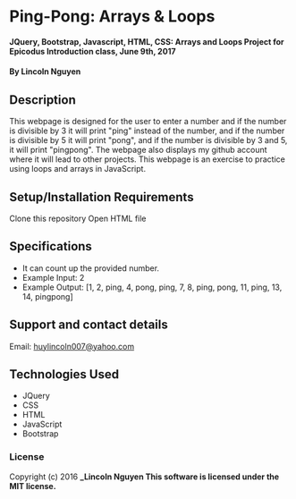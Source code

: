 # Ping-Pong: Arrays & Loops                                                                                                                            

#### JQuery, Bootstrap, Javascript, HTML, CSS: Arrays and Loops Project for Epicodus Introduction class, June 9th, 2017

#### By Lincoln Nguyen

## Description

This webpage is designed for the user to enter a number and if the number is divisible by 3 it will print "ping" instead of the number, and if the number is divisible by 5 it will print "pong", and if the number is divisible by 3 and 5, it will print "pingpong". The webpage also displays my github account where it will lead to other projects. This webpage is an exercise to practice using loops and arrays in JavaScript.

## Setup/Installation Requirements

Clone this repository
Open HTML file


## Specifications

* It can count up the provided number.
* Example Input: 2
* Example Output: [1, 2, ping, 4, pong, ping, 7, 8, ping, pong, 11, ping, 13, 14, pingpong]

## Support and contact details

Email: huylincoln007@yahoo.com

## Technologies Used

* JQuery
* CSS
* HTML
* JavaScript
* Bootstrap

### License

Copyright (c) 2016 **_Lincoln Nguyen This software is licensed under the MIT license.**
